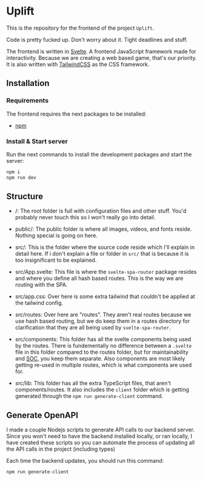 # Uplift

This is the repository for the frontend of the project `Uplift`.

Code is pretty fucked up. Don't worry about it. Tight deadlines and stuff.

The frontend is written in [Svelte](https://svelte.dev/). A frontend JavaScript framework made for interactivity. Because we are creating a web based game,
that's our priority. It is also written with [TailwindCSS](https://tailwindcss.com/) as the CSS framework.

## Installation

### Requirements

The frontend requires the next packages to be installed:

- [npm](https://nodejs.org/dist/v16.18.0/node-v16.18.0-x64.msi)

### Install & Start server

Run the next commands to install the development packages and start the server:

```sh
npm i
npm run dev
```

## Structure

- /:
  The root folder is full with configuration files and other stuff. You'd probably never touch this so I won't really go into detail.

- public/:
  The public folder is where all images, videos, and fonts reside. Nothing special is going on here.

- src/:
  This is the folder where the source code reside which I'll explain in detail here. If i don't explain a file or folder in `src/` that is because
  it is too insignificant to be explained.

- src/App.svelte:
  This file is where the `svelte-spa-router` package resides and where you define all hash based routes. This is the way we are routing with the SPA.

- src/app.css:
  Over here is some extra tailwind that couldn't be applied at the tailwind config.

- src/routes:
  Over here are "routes". They aren't real routes because we use hash based routing, but we do keep them in a routes directory for clarification
  that they are all being used by `svelte-spa-router`.

- src/components:
  This folder has all the svelte components being used by the routes. There is fundementally no difference between a `.svelte` file in this folder compared to
  the routes folder, but for maintainability and [SOC](https://en.wikipedia.org/wiki/Separation_of_concerns), you keep them separate. Also components are most
  likely getting re-used in multiple routes, which is what components are used for.

- src/lib:
  This folder has all the extra TypeScript files, that aren't components/routes. It also includes the `client` folder which is getting generated through the
  `npm run generate-client` command.

## Generate OpenAPI

I made a couple Nodejs scripts to generate API calls to our backend server. Since you won't need to have the backend installed locally, or ran locally,
I have created these scripts so you can automate the process of updating all the API calls in the project (including types)

Each time the backend updates, you should run this command:

```sh
npm run generate-client
```
